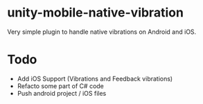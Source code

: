 # unity-mobile-native-vibration
Very simple plugin to handle native vibrations on Android and iOS.

# Todo

- Add iOS Support (Vibrations and Feedback vibrations)
- Refacto some part of C# code
- Push android project / iOS files

